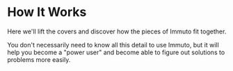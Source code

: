 # How It Works
Here we'll lift the covers and discover how the pieces of Immuto fit together.

You don't necessarily need to know all this detail to use Immuto, but it will help you become a "power user" and become able to figure out solutions to problems more easily.
